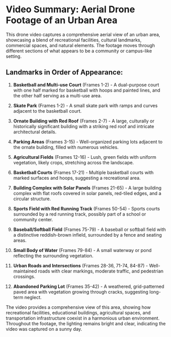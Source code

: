 # Video Summary: Aerial Drone Footage of an Urban Area

This drone video captures a comprehensive aerial view of an urban area, showcasing a blend of recreational facilities, cultural landmarks, commercial spaces, and natural elements. The footage moves through different sections of what appears to be a community or campus-like setting.

## Landmarks in Order of Appearance:

1. **Basketball and Multi-use Court** (Frames 1-2) - A dual-purpose court with one half marked for basketball with hoops and painted lines, and the other half serving as a multi-use area.

2. **Skate Park** (Frames 1-2) - A small skate park with ramps and curves adjacent to the basketball court.

3. **Ornate Building with Red Roof** (Frames 2-7) - A large, culturally or historically significant building with a striking red roof and intricate architectural details.

4. **Parking Areas** (Frames 3-15) - Well-organized parking lots adjacent to the ornate building, filled with numerous vehicles.

5. **Agricultural Fields** (Frames 12-16) - Lush, green fields with uniform vegetation, likely crops, stretching across the landscape.

6. **Basketball Courts** (Frames 17-21) - Multiple basketball courts with marked surfaces and hoops, suggesting a recreational area.

7. **Building Complex with Solar Panels** (Frames 21-65) - A large building complex with flat roofs covered in solar panels, red-tiled edges, and a circular structure.

8. **Sports Field with Red Running Track** (Frames 50-54) - Sports courts surrounded by a red running track, possibly part of a school or community center.

9. **Baseball/Softball Field** (Frames 75-79) - A baseball or softball field with a distinctive reddish-brown infield, surrounded by a fence and seating areas.

10. **Small Body of Water** (Frames 79-84) - A small waterway or pond reflecting the surrounding vegetation.

11. **Urban Roads and Intersections** (Frames 28-36, 71-74, 84-87) - Well-maintained roads with clear markings, moderate traffic, and pedestrian crossings.

12. **Abandoned Parking Lot** (Frames 35-42) - A weathered, grid-patterned paved area with vegetation growing through cracks, suggesting long-term neglect.

The video provides a comprehensive view of this area, showing how recreational facilities, educational buildings, agricultural spaces, and transportation infrastructure coexist in a harmonious urban environment. Throughout the footage, the lighting remains bright and clear, indicating the video was captured on a sunny day.